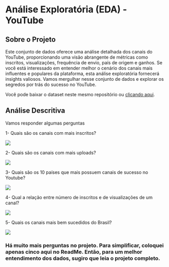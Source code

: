 # Análise Exploratória (EDA) - YouTube

## Sobre o Projeto
Este conjunto de dados oferece uma análise detalhada dos canais do YouTube, proporcionando uma visão abrangente de métricas como inscritos, visualizações, frequência de envio, país de origem e ganhos. Se você está interessado em entender melhor o cenário dos canais mais influentes e populares da plataforma, esta análise exploratória fornecerá insights valiosos. Vamos mergulhar nesse conjunto de dados e explorar os segredos por trás do sucesso no YouTube.

Você pode baixar o dataset neste mesmo repositório ou [clicando aqui](https://www.kaggle.com/datasets/nelgiriyewithana/global-youtube-statistics-2023).

## Análise Descritiva
Vamos responder algumas perguntas

1- Quais são os canais com mais inscritos?

<img src="https://i.ibb.co/WWKh63H/Categorias-com-mais-inscritos.png">

2- Quais são os canais com mais uploads?

<img src="https://i.ibb.co/RphBVjN/10-maiores-canais-em-numero-de-uploads.png">

3- Quais são os 10 países que mais possuem canais de sucesso no Youtube?

<img src="https://i.ibb.co/1ZLJyXg/10-paises-que-mais-possuem-canais-na-lista.png">

4- Qual a relação entre número de inscritos e de visualizações de um canal?

<img src="https://i.ibb.co/D8L9BQ6/relacao-entre-numero-de-incritos-e-visualizacoes.png">

5- Quais os canais mais bem sucedidos do Brasil?

<img src="https://i.ibb.co/wWsDFBV/canais-brasileiros.png">


### Há muito mais perguntas no projeto. Para simplificar, coloquei apenas cinco aqui no ReadMe. Então, para um melhor entendimento dos dados, sugiro que leia o projeto completo.




